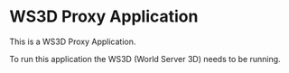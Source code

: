 # WS3D Proxy Application
This is a WS3D Proxy Application.

To run this application the WS3D (World Server 3D) needs to be running.

